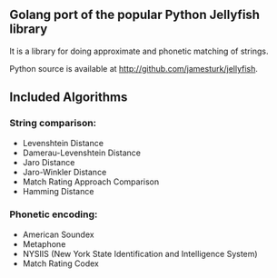 ## Golang port of the popular Python Jellyfish library
It is a library for doing approximate and phonetic matching of strings.

Python source is available at http://github.com/jamesturk/jellyfish.

## Included Algorithms

### String comparison:

* Levenshtein Distance
* Damerau-Levenshtein Distance
* Jaro Distance
* Jaro-Winkler Distance
* Match Rating Approach Comparison
* Hamming Distance

### Phonetic encoding:

* American Soundex
* Metaphone
* NYSIIS (New York State Identification and Intelligence System)
* Match Rating Codex
